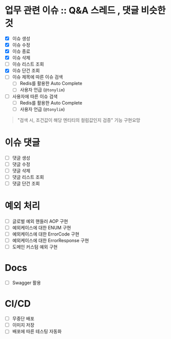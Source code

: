 # 업무 관련 이슈 :: Q&A 스레드 , 댓글 비슷한 것

- [x] 이슈 생성
- [x] 이슈 수정
- [x] 이슈 종료
- [x] 이슈 삭제
- [ ] 이슈 리스트 조회
- [x] 이슈 단건 조회
- [ ] 이슈 제목에 따른 이슈 검색
    - [ ] Redis를 활용한 Auto Complete
    - [ ] 사용자 언급 (`@tonylim`)
- [ ] 사용자에 따른 이슈 검색
    - [ ] Redis를 활용한 Auto Complete
    - [ ] 사용자 언급 (`@tonylim`)

> "검색 시, 조건값이 해당 엔티티의 컬럼값인지 검증" 기능 구현요망

# 이슈 댓글

- [ ] 댓글 생성
- [ ] 댓글 수정
- [ ] 댓글 삭제
- [ ] 댓글 리스트 조회
- [ ] 댓글 단건 조회

# 예외 처리

- [ ] 글로벌 예외 핸들러 AOP 구현
- [ ] 예외케이스에 대한 ENUM 구현
- [ ] 예외케이스에 대한 ErrorCode 구현
- [ ] 예외케이스에 대한 ErrorResponse 구현
- [ ] 도메인 커스텀 예외 구현

# Docs

- [ ] Swagger 활용

# CI/CD

- [ ] 무중단 배포
- [ ] 이미지 저장
- [ ] 배포에 따른 테스팅 자동화